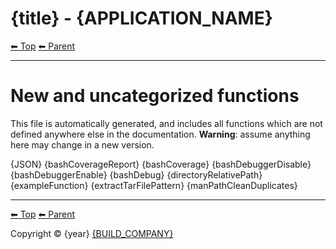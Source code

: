 <!-- TEMPLATE prefix 1 -->
# {title} - {APPLICATION_NAME}

<!-- TEMPLATE header 2 -->
[⬅ Top](index.md) [⬅ Parent ](../index.md)
<hr />

# New and uncategorized functions

This file is automatically generated, and includes all functions which are not defined anywhere else in the documentation. **Warning**: assume anything here may change in a new version.

{JSON}
{bashCoverageReport}
{bashCoverage}
{bashDebuggerDisable}
{bashDebuggerEnable}
{bashDebug}
{directoryRelativePath}
{exampleFunction}
{extractTarFilePattern}
{manPathCleanDuplicates}

<!-- TEMPLATE footer 5 -->
<hr />

[⬅ Top](index.md) [⬅ Parent ](../index.md)

Copyright &copy; {year} [{BUILD_COMPANY}]({BUILD_COMPANY_LINK}{title})

